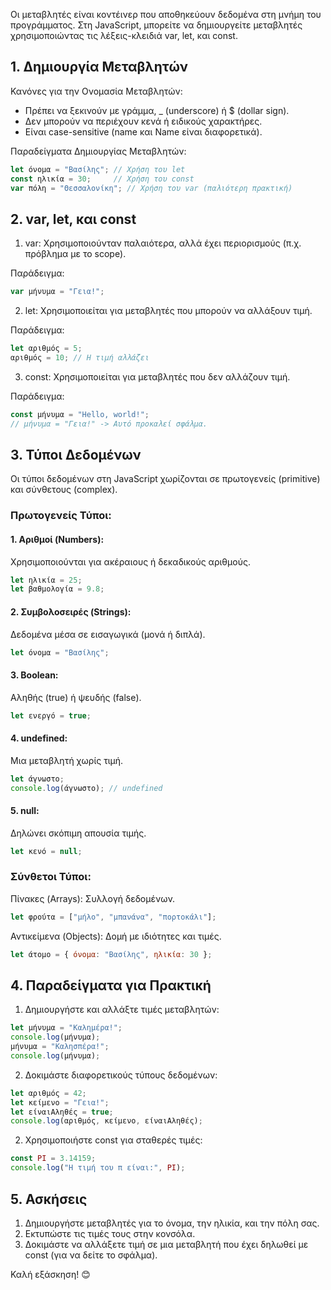 Οι μεταβλητές είναι κοντέινερ που αποθηκεύουν δεδομένα στη μνήμη του προγράμματος. Στη JavaScript, μπορείτε να δημιουργείτε μεταβλητές χρησιμοποιώντας τις λέξεις-κλειδιά var, let, και const.

## 1. Δημιουργία Μεταβλητών

Κανόνες για την Ονομασία Μεταβλητών:

- Πρέπει να ξεκινούν με γράμμα, _ (underscore) ή $ (dollar sign).
- Δεν μπορούν να περιέχουν κενά ή ειδικούς χαρακτήρες.
- Είναι case-sensitive (name και Name είναι διαφορετικά).

Παραδείγματα Δημιουργίας Μεταβλητών:

```javascript
let όνομα = "Βασίλης"; // Χρήση του let
const ηλικία = 30;     // Χρήση του const
var πόλη = "Θεσσαλονίκη"; // Χρήση του var (παλιότερη πρακτική)
```

## 2. var, let, και const

1. var: Χρησιμοποιούνταν παλαιότερα, αλλά έχει περιορισμούς (π.χ. πρόβλημα με το scope).

Παράδειγμα:
```js
var μήνυμα = "Γεια!";
```


2. let: Χρησιμοποιείται για μεταβλητές που μπορούν να αλλάξουν τιμή.

Παράδειγμα:
```js
let αριθμός = 5;
αριθμός = 10; // Η τιμή αλλάζει
```


3. const: Χρησιμοποιείται για μεταβλητές που δεν αλλάζουν τιμή.

Παράδειγμα:
```js
const μήνυμα = "Hello, world!";
// μήνυμα = "Γεια!" -> Αυτό προκαλεί σφάλμα.
```

## 3. Τύποι Δεδομένων

Οι τύποι δεδομένων στη JavaScript χωρίζονται σε πρωτογενείς (primitive) και σύνθετους (complex).

### Πρωτογενείς Τύποι:

#### 1. Αριθμοί (Numbers):
Χρησιμοποιούνται για ακέραιους ή δεκαδικούς αριθμούς.

```js
let ηλικία = 25;
let βαθμολογία = 9.8;
```

#### 2. Συμβολοσειρές (Strings):

Δεδομένα μέσα σε εισαγωγικά (μονά ή διπλά).
```js
let όνομα = "Βασίλης";
```

#### 3. Boolean:

Αληθής (true) ή ψευδής (false).

```js
let ενεργό = true;
```

#### 4. undefined:

Μια μεταβλητή χωρίς τιμή.
```js
let άγνωστο;
console.log(άγνωστο); // undefined
```

#### 5. null:
Δηλώνει σκόπιμη απουσία τιμής.
```js
let κενό = null;
```

### Σύνθετοι Τύποι:

Πίνακες (Arrays): Συλλογή δεδομένων.
```js
let φρούτα = ["μήλο", "μπανάνα", "πορτοκάλι"];
```

Αντικείμενα (Objects): Δομή με ιδιότητες και τιμές.

```js
let άτομο = { όνομα: "Βασίλης", ηλικία: 30 };
```


## 4. Παραδείγματα για Πρακτική

1. Δημιουργήστε και αλλάξτε τιμές μεταβλητών:

```js
let μήνυμα = "Καλημέρα!";
console.log(μήνυμα);
μήνυμα = "Καλησπέρα!";
console.log(μήνυμα);
```

2. Δοκιμάστε διαφορετικούς τύπους δεδομένων:

```js
let αριθμός = 42;
let κείμενο = "Γεια!";
let είναιΑληθές = true;
console.log(αριθμός, κείμενο, είναιΑληθές);
```

2. Χρησιμοποιήστε const για σταθερές τιμές:
```js
const PI = 3.14159;
console.log("Η τιμή του π είναι:", PI);
```

## 5. Ασκήσεις

1. Δημιουργήστε μεταβλητές για το όνομα, την ηλικία, και την πόλη σας.
2. Εκτυπώστε τις τιμές τους στην κονσόλα.
3. Δοκιμάστε να αλλάξετε τιμή σε μια μεταβλητή που έχει δηλωθεί με const (για να δείτε το σφάλμα).

Καλή εξάσκηση! 😊
